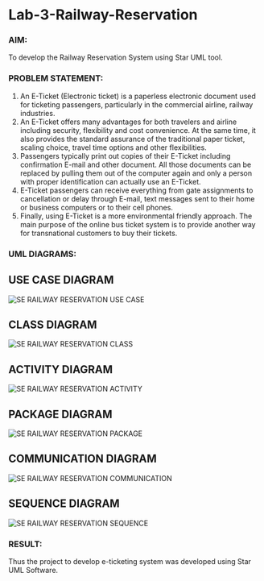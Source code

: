 # Lab-3-Railway-Reservation

### AIM:
To develop the Railway Reservation System using Star UML tool.
### PROBLEM STATEMENT:
1. An E-Ticket (Electronic ticket) is a paperless electronic document used for ticketing
passengers, particularly in the commercial airline, railway industries.
2. An E-Ticket offers many advantages for both travelers and airline including security,
flexibility and cost convenience. At the same time, it also provides the standard assurance of
the traditional paper ticket, scaling choice, travel time options and other flexibilities.
3. Passengers typically print out copies of their E-Ticket including confirmation E-mail
and other document. All those documents can be replaced by pulling them out of the computer
again and only a person with proper identification can actually use an E-Ticket.
4. E-Ticket passengers can receive everything from gate assignments to cancellation or
delay through E-mail, text messages sent to their home or business computers or to their cell
phones.
5. Finally, using E-Ticket is a more environmental friendly approach. The main purpose
of the online bus ticket system is to provide another way for transnational customers to buy
their tickets.
### UML DIAGRAMS:
## USE CASE DIAGRAM
![SE RAILWAY RESERVATION USE CASE](https://github.com/user-attachments/assets/f72fa82b-8365-442b-acac-2119fe0f340f)

## CLASS DIAGRAM
![SE RAILWAY RESERVATION CLASS](https://github.com/user-attachments/assets/77c3f53d-9c9f-4a61-b2f7-b8d36a570b86)

## ACTIVITY DIAGRAM
![SE RAILWAY RESERVATION ACTIVITY](https://github.com/user-attachments/assets/17cbad0d-1f12-4f6e-a278-4d608aab857f)

## PACKAGE DIAGRAM
![SE RAILWAY RESERVATION PACKAGE](https://github.com/user-attachments/assets/467e8fd1-1653-46b1-a074-78dcd5ff92b7)

## COMMUNICATION DIAGRAM
![SE RAILWAY RESERVATION COMMUNICATION](https://github.com/user-attachments/assets/ba5424fe-3581-446a-9927-789435033d2f)

## SEQUENCE DIAGRAM
![SE RAILWAY RESERVATION SEQUENCE](https://github.com/user-attachments/assets/9fb0f63a-8a5b-470f-8009-64a374c30114)

### RESULT:
Thus the project to develop e-ticketing system was developed using Star UML Software.

